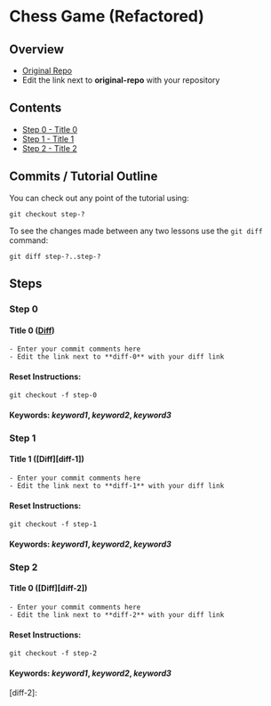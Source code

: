 # Chess Game (Refactored)

## Overview
- [Original Repo][original-repo]
- Edit the link next to **original-repo** with your repository

## Contents
- [Step 0 - Title 0](#step-0)
- [Step 1 - Title 1](#step-1)
- [Step 2 - Title 2](#step-2)

## Commits / Tutorial Outline

You can check out any point of the tutorial using:

```
git checkout step-?
```

To see the changes made between any two lessons use the `git diff` command:

```
git diff step-?..step-?

```

## Steps

### Step 0
#### Title 0 ([Diff][diff-0])
    - Enter your commit comments here
    - Edit the link next to **diff-0** with your diff link

#### Reset Instructions:
```
git checkout -f step-0
```
#### Keywords: *keyword1*, *keyword2*, *keyword3*

### Step 1
#### Title 1 ([Diff][diff-1])
    - Enter your commit comments here
    - Edit the link next to **diff-1** with your diff link

#### Reset Instructions:
```
git checkout -f step-1
```
#### Keywords: *keyword1*, *keyword2*, *keyword3*

### Step 2
#### Title 0 ([Diff][diff-2])
    - Enter your commit comments here
    - Edit the link next to **diff-2** with your diff link

#### Reset Instructions:
```
git checkout -f step-2
```
#### Keywords: *keyword1*, *keyword2*, *keyword3*

[original-repo]: https://github.com/tpun27/SATVocab
[diff-0]: 
[diff-1]:
[diff-2]:
